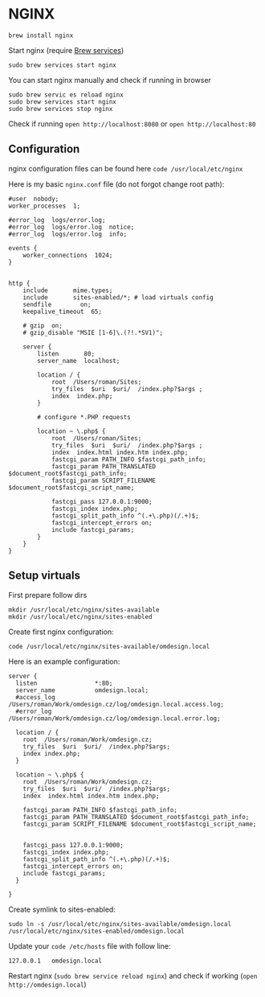 # NGINX

```
brew install nginx
```


Start nginx (require [Brew services](./brew-services.md))

```
sudo brew services start nginx
```

You can start nginx manually and check if running in browser

```
sudo brew servic es reload nginx
sudo brew services start nginx
sudo brew services stop nginx
```

Check if running `open http://localhost:8080` or `open http://localhost:80`

## Configuration

nginx configuration files can be found here `code /usr/local/etc/nginx`

Here is my basic `nginx.conf` file (do not forgot change root path):

```
#user  nobody;
worker_processes  1;

#error_log  logs/error.log;
#error_log  logs/error.log  notice;
#error_log  logs/error.log  info;

events {
    worker_connections  1024;
}


http {
    include       mime.types;
    include       sites-enabled/*; # load virtuals config
    sendfile        on;
    keepalive_timeout  65;

    # gzip  on;
    # gzip_disable "MSIE [1-6]\.(?!.*SV1)";

    server {
        listen       80;
        server_name  localhost;

        location / {
            root  /Users/roman/Sites;
            try_files  $uri  $uri/  /index.php?$args ;
            index  index.php;
        }

        # configure *.PHP requests

        location ~ \.php$ {
            root  /Users/roman/Sites;
            try_files  $uri  $uri/  /index.php?$args ;
            index  index.html index.htm index.php;
            fastcgi_param PATH_INFO $fastcgi_path_info;
            fastcgi_param PATH_TRANSLATED $document_root$fastcgi_path_info;
            fastcgi_param SCRIPT_FILENAME $document_root$fastcgi_script_name;

            fastcgi_pass 127.0.0.1:9000;
            fastcgi_index index.php;
            fastcgi_split_path_info ^(.+\.php)(/.+)$;
            fastcgi_intercept_errors on;
            include fastcgi_params;
        }
    }
}
```

## Setup virtuals

First prepare follow dirs

```
mkdir /usr/local/etc/nginx/sites-available
mkdir /usr/local/etc/nginx/sites-enabled
```

Create first nginx configuration:

```
code /usr/local/etc/nginx/sites-available/omdesign.local
```

Here is an example configuration:

```
server {
  listen                *:80;
  server_name           omdesign.local;
  #access_log           /Users/roman/Work/omdesign.cz/log/omdesign.local.access.log;
  #error_log            /Users/roman/Work/omdesign.cz/log/omdesign.local.error.log;

  location / {
    root  /Users/roman/Work/omdesign.cz;
    try_files  $uri  $uri/  /index.php?$args;
    index index.php;
  }

  location ~ \.php$ {
    root  /Users/roman/Work/omdesign.cz;
    try_files  $uri  $uri/  /index.php?$args;
    index  index.html index.htm index.php;

    fastcgi_param PATH_INFO $fastcgi_path_info;
    fastcgi_param PATH_TRANSLATED $document_root$fastcgi_path_info;
    fastcgi_param SCRIPT_FILENAME $document_root$fastcgi_script_name;


    fastcgi_pass 127.0.0.1:9000;
    fastcgi_index index.php;
    fastcgi_split_path_info ^(.+\.php)(/.+)$;
    fastcgi_intercept_errors on;
    include fastcgi_params;
  }

}
```

Create symlink to sites-enabled:

```
sudo ln -s /usr/local/etc/nginx/sites-available/omdesign.local /usr/local/etc/nginx/sites-enabled/omdesign.local
```

Update your `code /etc/hosts` file with follow line:

```
127.0.0.1   omdesign.local
```

Restart nginx (`sudo brew service reload nginx`) and check if working (`open http://omdesign.local`)
